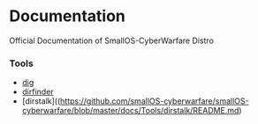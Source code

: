 # Documentation

Official Documentation of SmallOS-CyberWarfare Distro

### Tools
- [dig](https://github.com/smallOS-cyberwarfare/smallOS-cyberwarfare/blob/master/docs/Tools/dig/README.md)  
- [dirfinder](https://github.com/smallOS-cyberwarfare/smallOS-cyberwarfare/blob/master/docs/Tools/dirfinder/README.md)  
- [dirstalk]((https://github.com/smallOS-cyberwarfare/smallOS-cyberwarfare/blob/master/docs/Tools/dirstalk/README.md)
